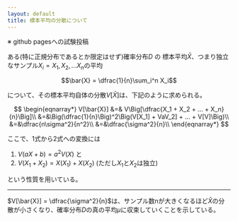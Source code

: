 ```yaml
---
layout: default
title: 標本平均の分散について
---
```


※ github pagesへの試験投稿

ある(特に正規分布であるとか限定はせず)確率分布$D$ の
標本平均$\bar{X}$、つまり独立なサンプル$X_i = X_1, X_2, ... X_n$の平均

$$\bar{X} = \dfrac{1}{n}\sum_i^n X_i$$

について、その標本平均自体の分散$V[\bar{X}]$は、下記のように求められる。

$$
\begin{eqnarray*}
V[\bar{X}] &=& V\Big[\dfrac{X_1 + X_2 + ... + X_n}{n}\Big]\\
&=&\Big(\dfrac{1}{n}\Big)^2\Big(V[X_1] + VaV_2] + ... + V[V]\Big)\\
&=&\dfrac{n\sigma^2}{n^2}\\
&=&\dfrac{\sigma^2}{n}\\
\end{eqnarray*}
$$

ここで、1式から2式への変換には
1. $V(aX + b) = a^2 V(X)$
と
2. $V(X_1+X_2)=X(X_1) + X(X_2)$ (ただし$X_1$と$X_2$は独立)

という性質を用いている。

---
$V[\bar{X}] = \dfrac{\sigma^2}{n}$は、サンプル数nが大きくなるほど$\bar{X}$の分散が小さくなり、確率分布$D$の真の平均$\mu$に収束していくことを示している。
